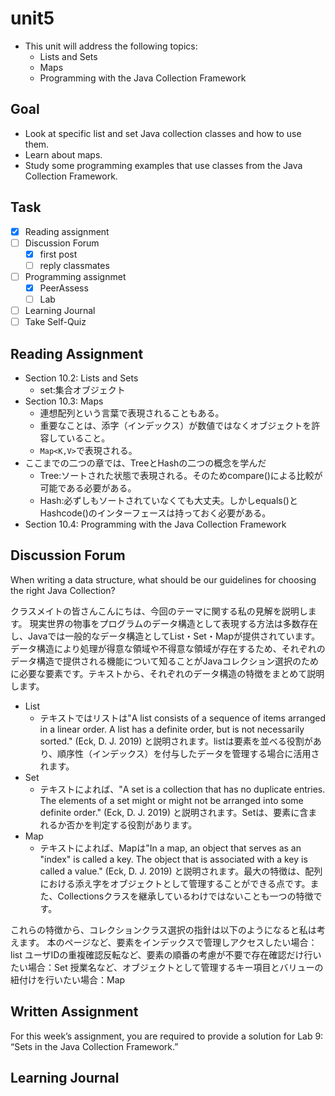 # unit5

- This unit will address the following topics:
  - Lists and Sets
  - Maps
  - Programming with the Java Collection Framework

## Goal

- Look at specific list and set Java collection classes and how to use them.
- Learn about maps.
- Study some programming examples that use classes from the Java Collection Framework.

## Task

- [x] Reading assignment
- [ ] Discussion Forum
  - [x] first post
  - [ ] reply classmates
- [ ] Programming assignmet
  - [x] PeerAssess
  - [ ] Lab
- [ ] Learning Journal
- [ ] Take Self-Quiz

## Reading Assignment

- Section 10.2: Lists and Sets
  - set:集合オブジェクト
- Section 10.3: Maps
  - 連想配列という言葉で表現されることもある。
  - 重要なことは、添字（インデックス）が数値ではなくオブジェクトを許容していること。
  - `Map<K,V>`で表現される。
- ここまでの二つの章では、TreeとHashの二つの概念を学んだ
  - Tree:ソートされた状態で表現される。そのためcompare()による比較が可能である必要がある。
  - Hash:必ずしもソートされていなくても大丈夫。しかしequals()とHashcode()のインターフェースは持っておく必要がある。
- Section 10.4: Programming with the Java Collection Framework

## Discussion Forum

When writing a data structure, what should be our guidelines for choosing the right Java Collection?

クラスメイトの皆さんこんにちは、今回のテーマに関する私の見解を説明します。
現実世界の物事をプログラムのデータ構造として表現する方法は多数存在し、Javaでは一般的なデータ構造としてList・Set・Mapが提供されています。データ構造により処理が得意な領域や不得意な領域が存在するため、それぞれのデータ構造で提供される機能について知ることがJavaコレクション選択のために必要な要素です。テキストから、それぞれのデータ構造の特徴をまとめて説明します。

- List
  - テキストではリストは"A list consists of a sequence of items arranged in a linear order. A list has a definite order, but is not necessarily sorted." (Eck, D. J. 2019) と説明されます。listは要素を並べる役割があり、順序性（インデックス）を付与したデータを管理する場合に活用されます。
- Set
  - テキストによれば、"A set is a collection that has no duplicate entries. The elements of a set might or might not be arranged into some definite order." (Eck, D. J. 2019) と説明されます。Setは、要素に含まれるか否かを判定する役割があります。
- Map
  - テキストによれば、Mapは"In a map, an object that serves as an "index" is called a key. The object that is associated with a key is called a value." (Eck, D. J. 2019) と説明されます。最大の特徴は、配列における添え字をオブジェクトとして管理することができる点です。また、Collectionsクラスを継承しているわけではないことも一つの特徴です。

これらの特徴から、コレクションクラス選択の指針は以下のようになると私は考えます。
本のページなど、要素をインデックスで管理しアクセスしたい場合：list
ユーザIDの重複確認反転など、要素の順番の考慮が不要で存在確認だけ行いたい場合：Set
授業名など、オブジェクトとして管理するキー項目とバリューの紐付けを行いたい場合：Map

## Written Assignment

For this week’s assignment, you are required to provide a solution for Lab 9: “Sets in the Java Collection Framework.”

## Learning Journal
